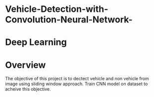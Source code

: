 # Vehicle-Detection-with-Convolution-Neural-Network-

# Deep Learning

# Overview

The objective of this project is to dectect vehicle and non vehicle from image using sliding window approach. Train CNN model on dataset to acheive this objective.
